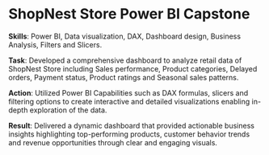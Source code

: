 # ShopNest Store Power BI Capstone

**Skills**: Power BI, Data visualization, DAX, Dashboard design, Business Analysis, Filters and Slicers.

**Task**: Developed a comprehensive dashboard to analyze retail data of ShopNest Store including Sales performance, Product categories, Delayed orders, Payment status, Product ratings and Seasonal sales patterns.

**Action**: Utilized Power BI Capabilities such as DAX formulas, slicers and filtering options to create interactive and detailed visualizations enabling in-depth exploration of the data.

**Result**: Delivered a dynamic dashboard that provided actionable business insights highlighting top-performing products, customer behavior trends and revenue opportunities through clear and engaging visuals.
